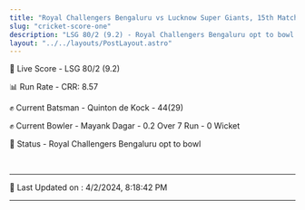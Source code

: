 ```yaml
---
title: "Royal Challengers Bengaluru vs Lucknow Super Giants, 15th Match - Live Cricket Score"
slug: "cricket-score-one"
description: "LSG 80/2 (9.2) - Royal Challengers Bengaluru opt to bowl."
layout: "../../layouts/PostLayout.astro"
---
```


🔴 Live Score - LSG 80/2 (9.2)  

📊 Run Rate - CRR: 8.57  

✊ Current Batsman - Quinton de Kock - 44(29)  

✊ Current Bowler - Mayank Dagar - 0.2 Over 7 Run - 0 Wicket  

📑 Status - Royal Challengers Bengaluru opt to bowl

<br />

***

📝 Last Updated on : 4/2/2024, 8:18:42 PM

***

